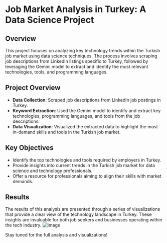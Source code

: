 # Job Market Analysis in Turkey: A Data Science Project

## Overview

This project focuses on analyzing key technology trends within the Turkish job market using data science techniques. The process involves scraping job descriptions from LinkedIn listings specific to Turkey, followed by leveraging the Gemini model to extract and identify the most relevant technologies, tools, and programming languages.

## Project Overview

- **Data Collection**: Scraped job descriptions from LinkedIn job postings in Turkey.
- **Keyword Extraction**: Used the Gemini model to identify and extract key technologies, programming languages, and tools from the job descriptions.
- **Data Visualization**: Visualized the extracted data to highlight the most in-demand skills and tools in the Turkish job market.

## Key Objectives

- Identify the top technologies and tools required by employers in Turkey.
- Provide insights into current trends in the Turkish job market for data science and technology professionals.
- Offer a resource for professionals aiming to align their skills with market demands.

## Results

The results of this analysis are presented through a series of visualizations that provide a clear view of the technology landscape in Turkey. These insights are invaluable for both job seekers and businesses operating within the tech industry.
![image](https://github.com/user-attachments/assets/4279b75e-4743-457d-8f8c-d3993fda8157)


Stay tuned for the full analysis and visualizations!
